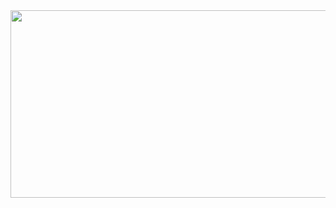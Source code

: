<div align="center">
  <img height=300px width="600px" src="https://user-images.githubusercontent.com/55569181/159952995-cb2151ec-ee4e-4aec-89c8-8c126939282d.png">
</div>
